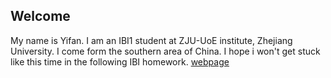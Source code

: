 ## Welcome 

My name is Yifan. 
I am an IBI1 student at ZJU-UoE institute, Zhejiang University.
I come form the southern area of China.
I hope i won't get stuck like this time in the following IBI homework.
[webpage](https://c.zju.edu.cn/) 
